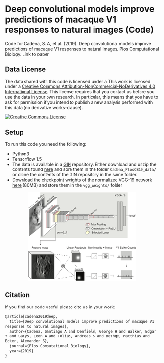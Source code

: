 # Deep convolutional models improve predictions of macaque V1 responses to natural images (Code)
Code for Cadena, S. A, et al. (2019). Deep convolutional models improve predictions of macaque V1 responses to natural images. Plos Computational Biology. [Link to paper](https://journals.plos.org/ploscompbiol/article?id=10.1371/journal.pcbi.1006897)

## Data License

The data shared with this code is  licensed under a This work is licensed under a <a rel="license" href="http://creativecommons.org/licenses/by-nc-nd/4.0/">Creative Commons Attribution-NonCommercial-NoDerivatives 4.0 International License</a>. This license requires that you contact us before you use the data in your own research. In particular, this means that you have to ask for permission if you intend to publish a new analysis performed with this data (no derivative works-clause).

<a rel="license" href="http://creativecommons.org/licenses/by-nc-nd/4.0/"><img alt="Creative Commons License" style="border-width:0" src="https://i.creativecommons.org/l/by-nc-nd/4.0/88x31.png" /></a>

## Setup

To run this code you need the following:
- Python3
- Tensorflow 1.5
- The data is available in a [GIN](https://web.gin.g-node.org/doi/Cadena_PlosCB19_data) repository. Either download and unzip the contents found [here](https://doid.gin.g-node.org/2e31e304e03d6357c98ac735a1fe5788/2e31e304e03d6357c98ac735a1fe5788.zip) and sore them in the folder `Cadena_PlosCB19_data/` or clone the contents of the GIN repository in the same folder. 
- Download the checkpoint weights of the normalized VGG-19 network [here](https://drive.google.com/open?id=1TvVGf2ClDARfSNfjbHLZLTtgHNe_jLVo) (80MB) and store them in the `vgg_weights/` folder

<p align="center">
 <img src="fig3.png" width=70%>
</p>

## Citation

If you find our code useful please cite us in your work:

```
@article{cadena2019deep,
  title={Deep convolutional models improve predictions of macaque V1 responses to natural images},
  author={Cadena, Santiago A and Denfield, George H and Walker, Edgar Y and Gatys, Leon A and Tolias, Andreas S and Bethge, Matthias and Ecker, Alexander S},
  journal={Plos Computational Biology},
  year={2019}
}

